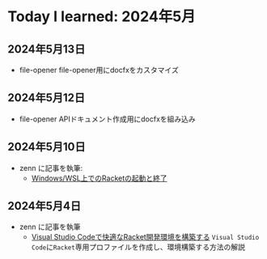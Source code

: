 # Today I learned: 2024年5月

## 2024年5月13日
  - file-opener
    file-opener用にdocfxをカスタマイズ

## 2024年5月12日
  - file-opener
    APIドキュメント作成用にdocfxを組み込み

## 2024年5月10日

- zenn に記事を執筆:
  - [Windows/WSL上でのRacketの起動と終了](https://zenn.dev/atsushifx/articles/edu-racket-basic-runandexit)

## 2024年5月4日

- zenn に記事を執筆
  - [Visual Studio Codeで快適なRacket開発環境を構築する](https://zenn.dev/atsushifx/articles/edu-racket-setup-vscode-profile)
    `Visual Studio Code`に`Racket`専用プロファイルを作成し、環境構築する方法の解説
